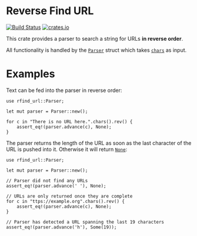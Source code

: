 # Reverse Find URL

[![Build Status](https://travis-ci.org/chrisduerr/rfind_url.svg?branch=master)](https://travis-ci.org/chrisduerr/rfind_url)
[![crates.io](https://meritbadge.herokuapp.com/rfind_url)](https://crates.io/crates/rfind_url)

This crate provides a parser to search a string for URLs **in reverse order**.

All functionality is handled by the
[`Parser`](https://docs.rs/rfind_url/*/rfind_url/struct.Parser.html) struct which takes
[`chars`](https://doc.rust-lang.org/std/primitive.char.html) as input.

# Examples

Text can be fed into the parser in reverse order:

```
use rfind_url::Parser;

let mut parser = Parser::new();

for c in "There is no URL here.".chars().rev() {
    assert_eq!(parser.advance(c), None);
}
```

The parser returns the length of the URL as soon as the last character of the URL is pushed into
it. Otherwise it will return
[`None`](https://doc.rust-lang.org/std/option/enum.Option.html#variant.None):

```
use rfind_url::Parser;

let mut parser = Parser::new();

// Parser did not find any URLs
assert_eq!(parser.advance(' '), None);

// URLs are only returned once they are complete
for c in "ttps://example.org".chars().rev() {
    assert_eq!(parser.advance(c), None);
}

// Parser has detected a URL spanning the last 19 characters
assert_eq!(parser.advance('h'), Some(19));
```
